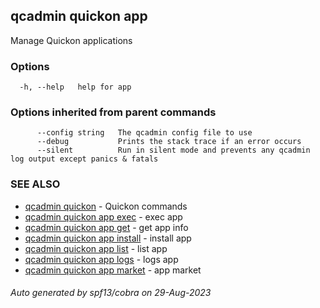 ## qcadmin quickon app

Manage Quickon applications

### Options

```
  -h, --help   help for app
```

### Options inherited from parent commands

```
      --config string   The qcadmin config file to use
      --debug           Prints the stack trace if an error occurs
      --silent          Run in silent mode and prevents any qcadmin log output except panics & fatals
```

### SEE ALSO

* [qcadmin quickon](qcadmin_quickon.md)	 - Quickon commands
* [qcadmin quickon app exec](qcadmin_quickon_app_exec.md)	 - exec app
* [qcadmin quickon app get](qcadmin_quickon_app_get.md)	 - get app info
* [qcadmin quickon app install](qcadmin_quickon_app_install.md)	 - install app
* [qcadmin quickon app list](qcadmin_quickon_app_list.md)	 - list app
* [qcadmin quickon app logs](qcadmin_quickon_app_logs.md)	 - logs app
* [qcadmin quickon app market](qcadmin_quickon_app_market.md)	 - app market

###### Auto generated by spf13/cobra on 29-Aug-2023
